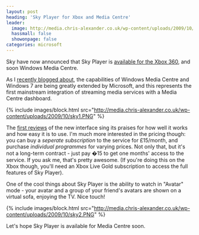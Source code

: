 ```yaml
---
layout: post
heading: 'Sky Player for Xbox and Media Centre'
leader:
  image: http://media.chris-alexander.co.uk/wp-content/uploads/2009/10/sky1.PNG
  hassmall: false
  showonpage: false
categories: microsoft
---
```


Sky have now announced that Sky Player is [available for the Xbox 360](http://skyplayer.sky.com/watch/xbox360/), and soon Windows Media Centre.

As I [recently blogged about](/930), the capabilities of Windows Media Centre and Windows 7 are being greatly extended by Microsoft, and this represents the first mainstream integration of streaming media services with a Media Centre dashboard.

{% include images/block.html src="http://media.chris-alexander.co.uk/wp-content/uploads/2009/10/sky1.PNG" %}

The [first reviews](http://www.electricpig.co.uk/2009/10/27/sky-player-on-xbox-360-hands-on-photos-and-first-impressions/) of the new interface sing its praises for how well it works and how easy it is to use. I'm much more interested in the pricing though: you can buy a *seperate subscription* to the service for £15/month, and purchase *individual programmes* for varying prices. Not only that, but it's not a long-term contract - just pay �15 to get one months' access to the service. If you ask me, that's pretty awesome. (If you're doing this on the Xbox though, you'll need an Xbox Live Gold subscription to access the full features of Sky Player).

One of the cool things about Sky Player is the ability to watch in "Avatar" mode - your avatar and a group of your friend's avatars are shown on a virtual sofa, enjoying the TV. Nice touch!

{% include images/block.html src="http://media.chris-alexander.co.uk/wp-content/uploads/2009/10/sky2.PNG" %}

Let's hope Sky Player is available for Media Centre soon.
